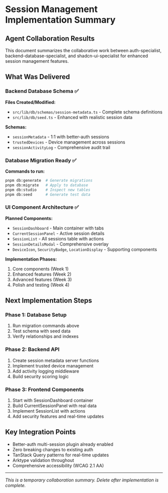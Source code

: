 # Session Management Implementation Summary

## Agent Collaboration Results

This document summarizes the collaborative work between auth-specialist, backend-database-specialist, and shadcn-ui-specialist for enhanced session management features.

## What Was Delivered

### Backend Database Schema ✅

**Files Created/Modified:**

- `src/lib/db/schemas/session-metadata.ts` - Complete schema definitions
- `src/lib/db/seed.ts` - Enhanced with realistic session data

**Schemas:**

- `sessionMetadata` - 1:1 with better-auth sessions
- `trustedDevices` - Device management across sessions
- `sessionActivityLog` - Comprehensive audit trail

### Database Migration Ready ✅

**Commands to run:**

```bash
pnpm db:generate  # Generate migrations
pnpm db:migrate   # Apply to database
pnpm db:studio    # Inspect new tables
pnpm db:seed      # Generate test data
```

### UI Component Architecture ✅

**Planned Components:**

- `SessionDashboard` - Main container with tabs
- `CurrentSessionPanel` - Active session details
- `SessionList` - All sessions table with actions
- `SessionDetailsModal` - Comprehensive overlay
- `DeviceIcon`, `SecurityBadge`, `LocationDisplay` - Supporting components

**Implementation Phases:**

1. Core components (Week 1)
2. Enhanced features (Week 2)
3. Advanced features (Week 3)
4. Polish and testing (Week 4)

## Next Implementation Steps

### Phase 1: Database Setup

1. Run migration commands above
2. Test schema with seed data
3. Verify relationships and indexes

### Phase 2: Backend API

1. Create session metadata server functions
2. Implement trusted device management
3. Add activity logging middleware
4. Build security scoring logic

### Phase 3: Frontend Components

1. Start with SessionDashboard container
2. Build CurrentSessionPanel with real data
3. Implement SessionList with actions
4. Add security features and real-time updates

## Key Integration Points

- Better-auth multi-session plugin already enabled
- Zero breaking changes to existing auth
- TanStack Query patterns for real-time updates
- Arktype validation throughout
- Comprehensive accessibility (WCAG 2.1 AA)

---

_This is a temporary collaboration summary. Delete after implementation is complete._
